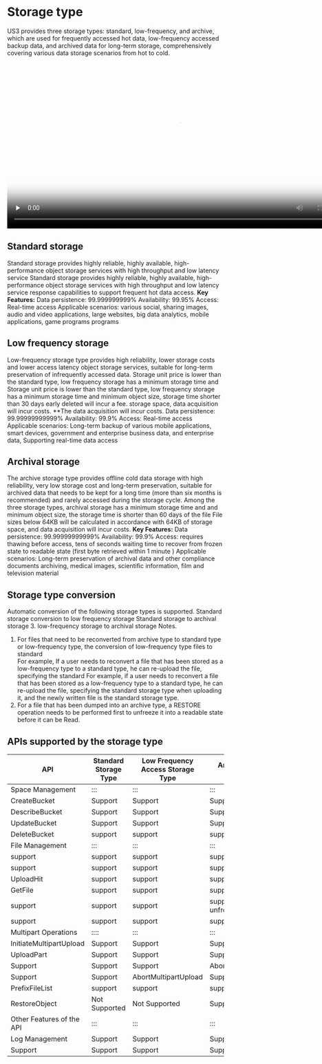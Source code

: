 # Storage type
US3 provides three storage types: standard, low-frequency, and archive, which are used for frequently accessed hot data, low-frequency accessed backup data, and archived data for long-term storage, comprehensively covering various data storage scenarios from hot to cold.
<video id="video" length=1000 width=800 controls="" preload="none" poster=" https://static.ucloud.cn/a5cdc8cbad57baa768e154b7fbbb04f2.png  ">
<source id="mp4" src=" http://caozuozhinan.cn-bj.ufileos.com/ Wangmengna 2 storage type.mp4 ">
</video>
## Standard storage
Standard storage provides highly reliable, highly available, high-performance object storage services with high throughput and low latency service Standard storage provides highly reliable, highly available, high-performance object storage services with high throughput and low latency service response capabilities to support frequent hot data access.
**Key Features:**
Data persistence: 99.999999999%
Availability: 99.95%
Access: Real-time access
Applicable scenarios: various social, sharing images, audio and video applications, large websites, big data analytics, mobile applications, game programs programs
## Low frequency storage
Low-frequency storage type provides high reliability, lower storage costs and lower access latency object storage services, suitable for long-term preservation of infrequently accessed data.  Storage unit price is lower than the standard type, low frequency storage has a minimum storage time and Storage unit price is lower than the standard type, low frequency storage has a minimum storage time and minimum object size, storage time shorter than 30 days early deleted will incur a fee.  storage space, data acquisition will incur costs.
**The data acquisition will incur costs.
Data persistence: 99.99999999999%
Availability: 99.9%
Access: Real-time access
Applicable scenarios: Long-term backup of various mobile applications, smart devices, government and enterprise business data, and enterprise data, Supporting real-time data access
## Archival storage
The archive storage type provides offline cold data storage with high reliability, very low storage cost and long-term preservation, suitable for archived data that needs to be kept for a long time (more than six months is recommended) and rarely accessed during the storage cycle.  Among the three storage types, archival storage has a minimum storage time and and minimum object size, the storage time is shorter than 60 days of the file File sizes below 64KB will be calculated in accordance with 64KB of storage space, and data acquisition will incur costs.
**Key Features:**
Data persistence: 99.99999999999%
Availability: 99.9%
Access: requires thawing before access, tens of seconds waiting time to recover from frozen state to readable state (first byte retrieved within 1 minute )
Applicable scenarios: Long-term preservation of archival data and other compliance documents archiving, medical images, scientific information, film and television material
## Storage type conversion
Automatic conversion of the following storage types is supported.
Standard storage conversion to low frequency storage
Standard storage to archival storage
3. low-frequency storage to archival storage
Notes.
1. For files that need to be reconverted from archive type to standard type or low-frequency type, the conversion of low-frequency type files to standard <br/>For example, If a user needs to reconvert a file that has been stored as a low-frequency type to a standard type, he can re-upload the file, specifying the standard For example,  if a user needs to reconvert a file that has been stored as a low-frequency type to a standard type, he can re-upload the file, specifying the standard storage type when uploading it, and the newly written file is the standard storage type.
2. For a file that has been dumped into an archive type, a RESTORE operation needs to be performed first to unfreeze it into a readable state before it can be Read.
## APIs supported by the storage type
|API |Standard Storage Type |Low Frequency Access Storage Type |Archive Storage Type
|----------------------- | ------ | -------- | -------- |
| Space Management | ::: | ::: | ::: |
| CreateBucket | Support | Support | Support |
| DescribeBucket | Support | Support | Support |
| UpdateBucket | Support | Support | Support
| DeleteBucket | support | support | support | support |
| File Management | ::: | ::: | ::: |
| support | support | support | support | support | support
| support | support | support | support | support
UploadHit | support | support | support | support | support
GetFile | support | support | support | support, need to unfreeze first |
| support | support | support | support, need to unfreeze first |
| support | support | support | support | support, need to unfreeze first
| Multipart Operations | :::: | ::: | ::: |
| InitiateMultipartUpload | Support | Support | Support | Support |
UploadPart | Support | Support | Support | Support |
| Support | Support | Support | AbortMultipartUpload
| Support | Support | AbortMultipartUpload | Support | Support | AbortMultipartUpload
| PrefixFileList | support | support | support | support | support |
| RestoreObject | Not Supported | Not Supported | Support |
| Other Features of the API | ::: | ::: | ::: |
| Log Management | Support | Support | Support | Support |
Support | Support | Support | Support | Support | Support | Image Processing | Support | Support | Support | Support | Support | Support | Support